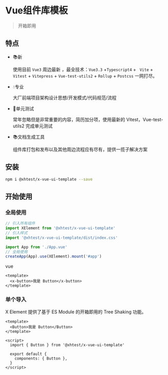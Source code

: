 # Vue组件库模板

> 开箱即用

## 特点

- 📚新

  使用目前 `Vue3` 周边最新 ，最全技术：`Vue3.3` +`Typescript4` + ` Vite` + `Vitest` + `Vitepress` + `Vue-test-utils2` + `Rollup` +  `Postcss` 一网打尽。

- 💧专业

  大厂前端项目架构设计思想/开发模式/代码规范/流程

- 🌹单元测试

  常年忽略但是非常重要的内容，简历加分项，使用最新的 Vitest，Vue-test-utils2 完成单元测试

- 📚文档生成工具

  组件库打包和发布以及其他周边流程应有尽有，提供一揽子解决方案



## 安装

```bash
npm i @xhtest/x-vue-ui-template --save
```



## 开始使用

### **全局使用**

```ts
// 引入所有组件
import XElement from '@xhtest/x-vue-ui-template'
// 引入样式
import '@xhtest/x-vue-ui-template/dist/index.css'

import App from './App.vue'
// 全局使用
createApp(App).use(XElement).mount('#app')
```

vue

```vue
<template>
  <x-button>我是 Button</x-button>
</template>
```

### **单个导入**

X Element 提供了基于 ES Module 的开箱即用的 Tree Shaking 功能。

```vue
<template>
  <Button>我是 Button</Button>
</template>

<script>
  import { Button } from '@xhtest/x-vue-ui-template'
  
  export default {
    components: { Button },
  }
</script>
```



